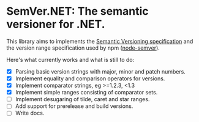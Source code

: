 SemVer.NET: The semantic versioner for .NET.
============================================

This library aims to implements the
[Semantic Versioning specification](http://semver.org/)
and the version range specification used by
npm ([node-semver](https://github.com/npm/node-semver)).

Here's what currently works and what is still to do:

- [x] Parsing basic version strings with major, minor and patch numbers.
- [x] Implement equality and comparison operators for versions.
- [x] Implement comparator strings, eg >=1.2.3, <1.3
- [x] Implement simple ranges consisting of comparator sets.
- [ ] Implement desugaring of tilde, caret and star ranges.
- [ ] Add support for prerelease and build versions.
- [ ] Write docs.
